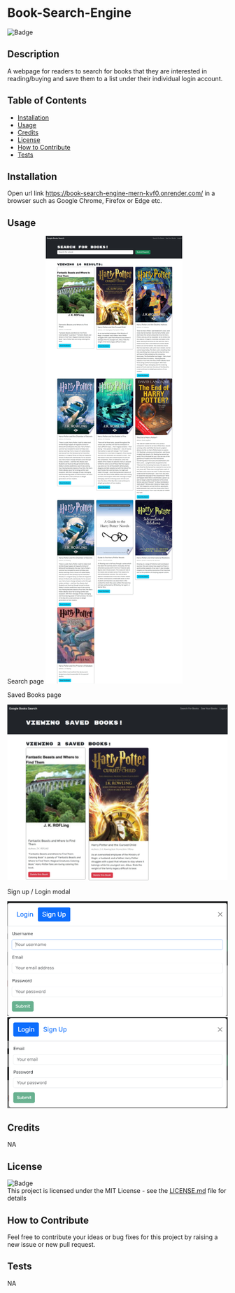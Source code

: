 # Book-Search-Engine
![Badge](https://img.shields.io/badge/License-MIT-yellow)

## Description
    
A webpage for readers to search for books that they are interested in reading/buying and save them to a list under their individual login account.
    
## Table of Contents
    
- [Installation](#installation)
- [Usage](#usage)
- [Credits](#credits)
- [License](#license)
- [How to Contribute](#how-to-contribute)
- [Tests](#tests)
    
## Installation
    
Open url link https://book-search-engine-mern-kvf0.onrender.com/ in a browser such as Google Chrome, Firefox or Edge etc.

## Usage

Search page
![screenshot](./screenshots/Screenshot3.jpeg)<br>

Saved Books page

![screenshot](./screenshots/Screenshot4.jpeg)<br>

Sign up / Login modal

![screenshot](./screenshots/Screenshot1.png)<br>
![screenshot](./screenshots/Screenshot2.png)<br>
    
## Credits
NA

## License
![Badge](https://img.shields.io/badge/License-MIT-yellow)<br>
This project is licensed under the MIT License - see the [LICENSE.md](license) file for details    
 
## How to Contribute
    
Feel free to contribute your ideas or bug fixes for this project by raising a new issue or new pull request.
    
## Tests
NA